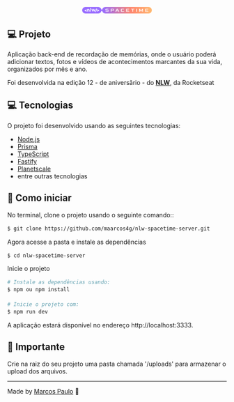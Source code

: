 <p align="center">
  <img alt="Letmeask" src=".github/logo.svg" width="160px">
</p>

## 💻 Projeto

Aplicação back-end de recordação de memórias, onde o usuário poderá adicionar textos, fotos e vídeos de acontecimentos marcantes da sua vida, organizados por mês e ano.

Foi desenvolvida na edição 12 - de aniversãrio - do **[NLW](https://nextlevelweek.com/)**, da Rocketseat

## 💻 Tecnologias

O projeto foi desenvolvido usando as seguintes tecnologias:

- [Node.js](https://nodejs.org/)
- [Prisma](https://www.prisma.io/)
- [TypeScript](https://www.typescriptlang.org/)
- [Fastify](https://www.fastify.io/)
- [Planetscale](https://planetscale.com/)
- entre outras tecnologias

## 🚀 Como iniciar

No terminal, clone o projeto usando o seguinte comando::

```sh
$ git clone https://github.com/maarcos4g/nlw-spacetime-server.git
```

Agora acesse a pasta e instale as dependências

```sh
$ cd nlw-spacetime-server
```

Inicie o projeto

```sh
# Instale as dependências usando:
$ npm ou npm install

# Inicie o projeto com:
$ npm run dev
```

A aplicação estará disponível no endereço http://localhost:3333.

## 🚀 Importante

Crie na raiz do seu projeto uma pasta chamada '/uploads' para armazenar o upload dos arquivos.

---

Made by [Marcos Paulo](https://portfolio-maarcos4g.vercel.app/maarcos4g/profile) 💙